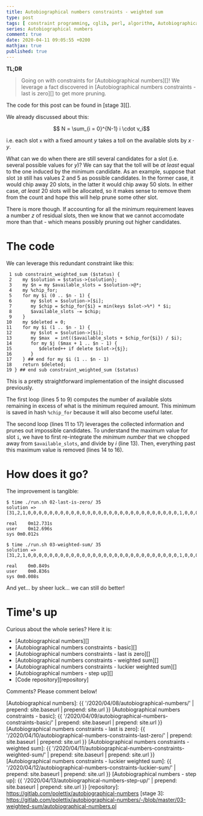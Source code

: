 ```yaml
---
title: Autobiographical numbers constraints - weighted sum
type: post
tags: [ constraint programming, cglib, perl, algorithm, Autobiographical numbers ]
series: Autobiographical numbers
comment: true
date: 2020-04-11 09:05:55 +0200
mathjax: true
published: true
---
```


**TL;DR**

> Going on with constraints for [Autobiographical numbers][]! We leverage a
> fact discovered in [Autobiographical numbers constraints - last is zero][]
> to get more pruning.

The code for this post can be found in [stage 3][].

We already discussed about this:

$$ N = \sum_{i = 0}^{N-1} i \cdot v_i$$

i.e. each slot `x` with a fixed amount $y$ takes a toll on the available
slots by $x \cdot y$.

What can we do when there are still several candidates for a slot (i.e.
several possible values for $y$)? We can say that the toll will be *at
least* equal to the one induced by the minimum candidate. As an example,
suppose that slot `10` still has values $2$ and $5$ as possible candidates.
In the former case, it would chip away $20$ slots, in the latter it would
chip away $50$ slots. In either case, *at least* $20$ slots will be
allocated, so it makes sense to remove them from the count and hope this
will help prune some other slot.

There is more though. If accounting for all the minimum requirement leaves a
number $z$ of residual slots, then we know that we cannot accomodate more
than that - which means possibly pruning out higher candidates.

# The code

We can leverage this redundant constraint like this:

```shell
 1 sub constraint_weighted_sum ($status) {
 2    my $solution = $status->{solution};
 3    my $n = my $available_slots = $solution->@*;
 4    my %chip_for;
 5    for my $i (0 .. $n - 1) {
 6       my $slot = $solution->[$i];
 7       my $chip = $chip_for{$i} = min(keys $slot->%*) * $i;
 8       $available_slots -= $chip;
 9    }
10    my $deleted = 0;
11    for my $i (1 .. $n - 1) {
12       my $slot = $solution->[$i];
13       my $max  = int(($available_slots + $chip_for{$i}) / $i);
14       for my $j ($max + 1 .. $n - 1) {
15          $deleted++ if delete $slot->{$j};
16       }
17    } ## end for my $i (1 .. $n - 1)
18    return $deleted;
19 } ## end sub constraint_weighted_sum ($status)
```

This is a pretty straightforward implementation of the insight discussed
previously.

The first loop (lines 5 to 9) computes the number of available slots
remaining in excess of what is the minimum required amount. This minimum is
saved in hash `%chip_for` because it will also become useful later.

The second loop (lines 11 to 17) leverages the collected information and
prunes out impossible candidates. To understand the maximum value for slot
`i`, we have to first re-integrate the *minimum number* that we chopped away
from `$available_slots`, and divide by $i$ (line 13). Then, everything past
this maximum value is removed (lines 14 to 16).


# How does it go?

The improvement is tangible:

```shell
$ time ./run.sh 02-last-is-zero/ 35
solution => [31,2,1,0,0,0,0,0,0,0,0,0,0,0,0,0,0,0,0,0,0,0,0,0,0,0,0,0,0,0,0,1,0,0,0]

real	0m12.731s
user	0m12.696s
sys	0m0.012s

$ time ./run.sh 03-weighted-sum/ 35
solution => [31,2,1,0,0,0,0,0,0,0,0,0,0,0,0,0,0,0,0,0,0,0,0,0,0,0,0,0,0,0,0,1,0,0,0]

real	0m0.849s
user	0m0.836s
sys	0m0.008s
```

And yet... by sheer luck... we can still do better!

# Time's up

Curious about the whole series? Here it is:

- [Autobiographical numbers][]
- [Autobiographical numbers constraints - basic][]
- [Autobiographical numbers constraints - last is zero][]
- [Autobiographical numbers constraints - weighted sum][]
- [Autobiographical numbers constraints - luckier weighted sum][]
- [Autobiographical numbers - step up][]
- [Code repository][repository]

Comments? Please comment below!

[Autobiographical numbers]: {{ '/2020/04/08/autobiographical-numbers/' | prepend: site.baseurl | prepend: site.url }}
[Autobiographical numbers constraints - basic]: {{ '/2020/04/09/autobiographical-numbers-constraints-basic/' | prepend: site.baseurl | prepend: site.url }}
[Autobiographical numbers constraints - last is zero]: {{ '/2020/04/10/autobiographical-numbers-constraints-last-zero/' | prepend: site.baseurl | prepend: site.url }}
[Autobiographical numbers constraints - weighted sum]: {{ '/2020/04/11/autobiographical-numbers-constraints-weighted-sum/' | prepend: site.baseurl | prepend: site.url }}
[Autobiographical numbers constraints - luckier weighted sum]: {{ '/2020/04/12/autobiographical-numbers-constraints-luckier-sum/' | prepend: site.baseurl | prepend: site.url }}
[Autobiographical numbers - step up]: {{ '/2020/04/13/autobiographical-numbers-step-up/' | prepend: site.baseurl | prepend: site.url }}
[repository]: https://gitlab.com/polettix/autobiographical-numbers
[stage 3]: https://gitlab.com/polettix/autobiographical-numbers/-/blob/master/03-weighted-sum/autobiographical-numbers.pl

